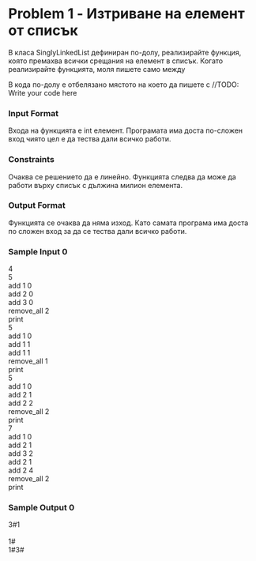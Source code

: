# Problem 1 - Изтриване на елемент от списък

В класа SinglyLinkedList дефиниран по-долу, реализирайте функция, която премахва всички срещания на елемент в списък. Когато реализирайте функцията, моля пишете само между

В кода по-долу е отбелязано мястото на което да пишете с //TODO: Write your code here

### Input Format

Входа на функцията е int елемент. Програмата има доста по-сложен вход чиято цел е да тества дали всичко работи.

### Constraints

Очаква се решението да е линейно. Функцията следва да може да работи върху списък с дължина милион елемента.

### Output Format

Функцията се очаква да няма изход. Като самата програма има доста по сложен вход за да се тества дали всичко работи.

### Sample Input 0

4 <br>
5 <br>
add 1 0 <br>
add 2 0 <br>
add 3 0 <br>
remove_all 2 <br>
print <br>
5 <br>
add 1 0 <br>
add 1 1 <br>
add 1 1 <br>
remove_all 1 <br>
print <br>
5 <br>
add 1 0 <br>
add 2 1 <br>
add 2 2 <br>
remove_all 2 <br>
print <br>
7 <br>
add 1 0 <br>
add 2 1 <br>
add 3 2 <br>
add 2 1 <br>
add 2 4 <br>
remove_all 2 <br>
print

### Sample Output 0

3#1 <br>
<br>
1# <br>
1#3#
